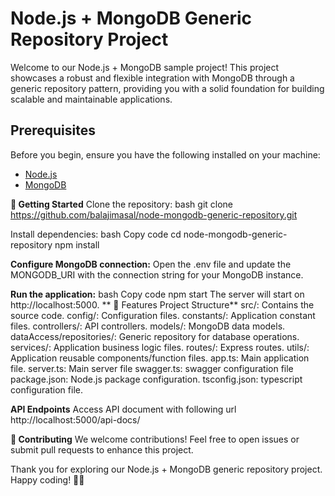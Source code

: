 # Node.js + MongoDB Generic Repository Project

Welcome to our Node.js + MongoDB sample project! This project showcases a robust and flexible integration with MongoDB through a generic repository pattern, providing you with a solid foundation for building scalable and maintainable applications.

## Prerequisites

Before you begin, ensure you have the following installed on your machine:

- [Node.js](https://nodejs.org/)
- [MongoDB](https://www.mongodb.com/try/download/community)
  
**🚀 Getting Started**
Clone the repository:
  bash
  git clone https://github.com/balajimasal/node-mongodb-generic-repository.git
  
Install dependencies:
bash
Copy code
cd node-mongodb-generic-repository
npm install

**Configure MongoDB connection:**
Open the .env file and update the MONGODB_URI with the connection string for your MongoDB instance.

**Run the application:**
bash
Copy code
npm start
The server will start on http://localhost:5000.
**
🌟 Features
Project Structure**
src/: Contains the source code.
    config/: Configuration files.
    constants/: Application constant files.
    controllers/: API controllers.
    models/: MongoDB data models.
    dataAccess/repositories/: Generic repository for database operations.
    services/: Application business logic files.
    routes/: Express routes.
    utils/: Application reusable components/function files.
    app.ts: Main application file.
    server.ts: Main server file
    swagger.ts: swagger configuration file
    package.json: Node.js package configuration.
    tsconfig.json: typescript configuration file.
    
**API Endpoints**
Access API document with following url http://localhost:5000/api-docs/

**🤝 Contributing**
We welcome contributions! Feel free to open issues or submit pull requests to enhance this project.


Thank you for exploring our Node.js + MongoDB generic repository project. Happy coding! 🚀🌐
